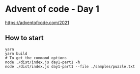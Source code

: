 # Advent of code - Day 1

https://adventofcode.com/2021

## How to start

```shell
yarn
yarn build
# To get the command options
node ./dist/index.js day1-part1 -h
node ./dist/index.js day1-part1 --file ./samples/puzzle.txt
```
